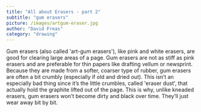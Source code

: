 ```yaml
---
title: "All about Erasers - part 2"
subtitle: "gum erasers"
picture: /images/artgum-eraser.jpg
author: "David Freas"
category: "drawing"
---
```


Gum erasers (also called 'art-gum erasers'), like pink and white erasers, are good for clearing large areas of a page. Gum erasers are not as stiff as pink erasers and are preferable for thin papers like drafting vellum or newsprint. Because they are made from a softer, coarser type of rubber, gum erasers are often a bit crumbly (especially if old and dried out). This isn’t an especially bad thing since it’s the little crumbles, called 'eraser dust', that actually hold the graphite lifted out of the page. This is why, unlike kneaded erasers, gum erasers won’t become dirty and black over time. They’ll just wear away bit by bit.
